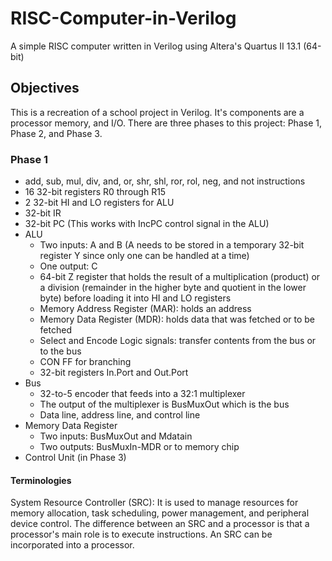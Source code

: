 # RISC-Computer-in-Verilog
A simple RISC computer written in Verilog using Altera's Quartus II 13.1 (64-bit)

## Objectives
This is a recreation of a school project in Verilog. It's components are a processor memory, and I/O. There are three phases to this project: Phase 1, Phase 2, and Phase 3.

### Phase 1
- add, sub, mul, div, and, or, shr, shl, ror, rol, neg, and not instructions
- 16 32-bit registers R0 through R15
- 2 32-bit HI and LO registers for ALU
- 32-bit IR
- 32-bit PC (This works with IncPC control signal in the ALU)
- ALU
  - Two inputs: A and B (A needs to be stored in a temporary 32-bit register Y since only one can be handled at a time)
  - One output: C
  - 64-bit Z register that holds the result of a multiplication (product) or a division (remainder in the higher byte and quotient in the lower byte) before loading it into HI and LO registers
  - Memory Address Register (MAR): holds an address
  - Memory Data Register (MDR): holds data that was fetched or to be fetched
  - Select and Encode Logic signals: transfer contents from the bus or to the bus
  - CON FF for branching
  - 32-bit registers In.Port and Out.Port
- Bus
  - 32-to-5 encoder that feeds into a 32:1 multiplexer
  - The output of the multiplexer is BusMuxOut which is the bus
  - Data line, address line, and control line
- Memory Data Register
  - Two inputs: BusMuxOut and Mdatain
  - Two outputs: BusMuxIn-MDR or to memory chip
- Control Unit (in Phase 3)
#### Terminologies
System Resource Controller (SRC): It is used to manage resources for memory allocation, task scheduling, power management, and peripheral device control. The difference between an SRC and a processor is that a processor's main role is to execute instructions. An SRC can be incorporated into a processor.

